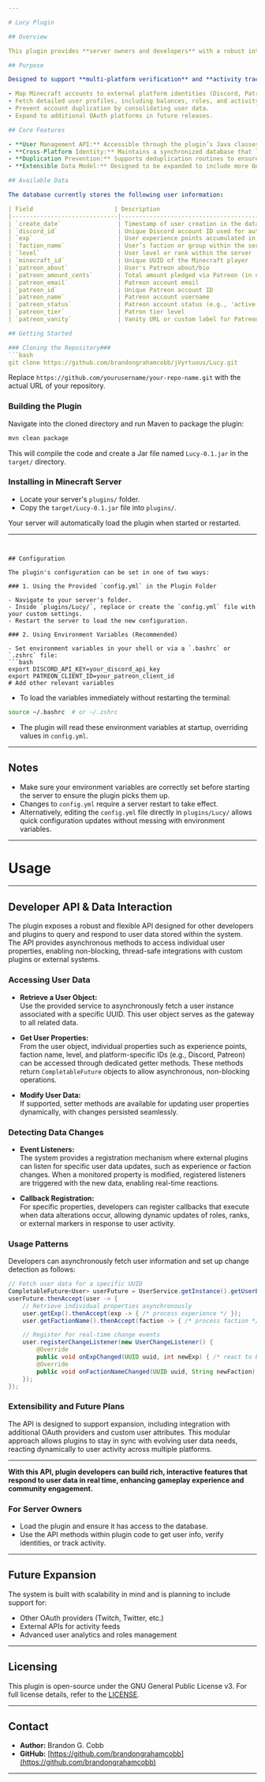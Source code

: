 ```yaml
---

# Lucy Plugin

## Overview

This plugin provides **server owners and developers** with a robust interface to manage player-related data stored in an external database. It acts as a **centralized data layer** in your Minecraft server, enabling seamless retrieval and synchronization of user information across platforms such as Discord, Patreon, and future OAuth providers.

## Purpose

Designed to support **multi-platform verification** and **activity tracking**, this plugin allows server administrators to:

- Map Minecraft accounts to external platform identities (Discord, Patreon, etc.).
- Fetch detailed user profiles, including balances, roles, and activity statuses.
- Prevent account duplication by consolidating user data.
- Expand to additional OAuth platforms in future releases.

## Core Features

- **User Management API:** Accessible through the plugin’s Java classes, offering methods to create, update, and fetch user records asynchronously.
- **Cross-Platform Identity:** Maintains a synchronized database that links Minecraft UUIDs with platform-specific IDs (e.g., Discord ID, Patreon ID).
- **Duplication Prevention:** Supports deduplication routines to ensure each user has a single, consolidated entry.
- **Extensible Data Model:** Designed to be expanded to include more OAuth providers and user data in the future.

## Available Data

The database currently stores the following user information:

| Field                       | Description                                                                               |
|------------------------------|------------------------------------------------------------------------------------------|
| `create_date`                | Timestamp of user creation in the database                                               |
| `discord_id`                 | Unique Discord account ID used for authentication                                        |
| `exp`                        | User experience points accumulated in the system                                         |
| `faction_name`               | User’s faction or group within the server                                                |
| `level`                      | User level or rank within the server                                                     |
| `minecraft_id`               | Unique UUID of the Minecraft player                                                      |
| `patreon_about`              | User's Patreon about/bio                                                                 |
| `patreon_amount_cents`       | Total amount pledged via Patreon (in cents)                                              |
| `patreon_email`              | Patreon account email                                                                    |
| `patreon_id`                 | Unique Patreon account ID                                                                |
| `patreon_name`               | Patreon account username                                                                 |
| `patreon_status`             | Patreon account status (e.g., 'active')                                                  |
| `patreon_tier`               | Patron tier level                                                                        |
| `patreon_vanity`             | Vanity URL or custom label for Patreon                                                   |

## Getting Started

### Cloning the Repository###
```bash
git clone https://github.com/brandongrahamcobb/jVyrtuous/Lucy.git
```
Replace `https://github.com/yourusername/your-repo-name.git` with the actual URL of your repository.

### Building the Plugin

Navigate into the cloned directory and run Maven to package the plugin:
```bash
mvn clean package
```
This will compile the code and create a Jar file named `Lucy-0.1.jar` in the `target/` directory.

### Installing in Minecraft Server

- Locate your server's `plugins/` folder.
- Copy the `target/Lucy-0.1.jar` file into `plugins/`.

Your server will automatically load the plugin when started or restarted.

---
```


## Configuration

The plugin's configuration can be set in one of two ways:

### 1. Using the Provided `config.yml` in the Plugin Folder

- Navigate to your server's folder.
- Inside `plugins/Lucy/`, replace or create the `config.yml` file with your custom settings.
- Restart the server to load the new configuration.

### 2. Using Environment Variables (Recommended)

- Set environment variables in your shell or via a `.bashrc` or `.zshrc` file:
```bash
export DISCORD_API_KEY=your_discord_api_key
export PATREON_CLIENT_ID=your_patreon_client_id
# Add other relevant variables
```
- To load the variables immediately without restarting the terminal:
```bash
source ~/.bashrc  # or ~/.zshrc
```
- The plugin will read these environment variables at startup, overriding values in `config.yml`.

---

## Notes

- Make sure your environment variables are correctly set before starting the server to ensure the plugin picks them up.
- Changes to `config.yml` require a server restart to take effect.
- Alternatively, editing the `config.yml` file directly in `plugins/Lucy/` allows quick configuration updates without messing with environment variables.

---

# Usage

---

## Developer API & Data Interaction

The plugin exposes a robust and flexible API designed for other developers and plugins to query and respond to user data stored within the system. The API provides asynchronous methods to access individual user properties, enabling non-blocking, thread-safe integrations with custom plugins or external systems.

### Accessing User Data

- **Retrieve a User Object:**  
  Use the provided service to asynchronously fetch a user instance associated with a specific UUID. This user object serves as the gateway to all related data.

- **Get User Properties:**  
  From the user object, individual properties such as experience points, faction name, level, and platform-specific IDs (e.g., Discord, Patreon) can be accessed through dedicated getter methods. These methods return `CompletableFuture` objects to allow asynchronous, non-blocking operations.

- **Modify User Data:**  
  If supported, setter methods are available for updating user properties dynamically, with changes persisted seamlessly.

### Detecting Data Changes

- **Event Listeners:**  
  The system provides a registration mechanism where external plugins can listen for specific user data updates, such as experience or faction changes. When a monitored property is modified, registered listeners are triggered with the new data, enabling real-time reactions.

- **Callback Registration:**  
  For specific properties, developers can register callbacks that execute when data alterations occur, allowing dynamic updates of roles, ranks, or external markers in response to user activity.

### Usage Patterns

Developers can asynchronously fetch user information and set up change detection as follows:
```java
// Fetch user data for a specific UUID
CompletableFuture<User> userFuture = UserService.getInstance().getUserByUUID(playerUUID);
userFuture.thenAccept(user -> {
    // Retrieve individual properties asynchronously
    user.getExp().thenAccept(exp -> { /* process experience */ });
    user.getFactionName().thenAccept(faction -> { /* process faction */ });

    // Register for real-time change events
    user.registerChangeListener(new UserChangeListener() {
        @Override
        public void onExpChanged(UUID uuid, int newExp) { /* react to EXP change */ }
        @Override
        public void onFactionNameChanged(UUID uuid, String newFaction) { /* react to faction change */ }
    });
});
```
### Extensibility and Future Plans

The API is designed to support expansion, including integration with additional OAuth providers and custom user attributes. This modular approach allows plugins to stay in sync with evolving user data needs, reacting dynamically to user activity across multiple platforms.

---

**With this API, plugin developers can build rich, interactive features that respond to user data in real time, enhancing gameplay experience and community engagement.**
### For Server Owners

- Load the plugin and ensure it has access to the database.
- Use the API methods within plugin code to get user info, verify identities, or track activity.

---

## Future Expansion

The system is built with scalability in mind and is planning to include support for:

- Other OAuth providers (Twitch, Twitter, etc.)
- External APIs for activity feeds
- Advanced user analytics and roles management

---

## Licensing

This plugin is open-source under the GNU General Public License v3. For full license details, refer to the [LICENSE](https://www.gnu.org/licenses/gpl-3.0.html).

---

## Contact

- **Author:** Brandon G. Cobb  
- **GitHub:** [https://github.com/brandongrahamcobb](https://github.com/brandongrahamcobb)

---
